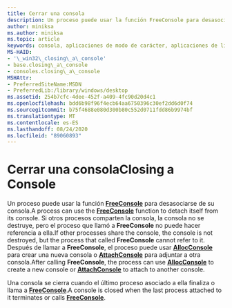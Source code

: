 ```yaml
---
title: Cerrar una consola
description: Un proceso puede usar la función FreeConsole para desasociarse de su consola.
author: miniksa
ms.author: miniksa
ms.topic: article
keywords: consola, aplicaciones de modo de carácter, aplicaciones de línea de comandos, aplicaciones de terminal, API de consola
MS-HAID:
- '\_win32\_closing\_a\_console'
- base.closing\_a\_console
- consoles.closing\_a\_console
MSHAttr:
- PreferredSiteName:MSDN
- PreferredLib:/library/windows/desktop
ms.assetid: 254b7cfc-4dee-452f-a409-4fc90d20d4c1
ms.openlocfilehash: bdd6b98f96f4ecb64aa6750396c30ef2dd6d0f74
ms.sourcegitcommit: b75f4688e080d300b80c552d0711fdd86b9974bf
ms.translationtype: MT
ms.contentlocale: es-ES
ms.lasthandoff: 08/24/2020
ms.locfileid: "89060893"
---
```

# <a name="closing-a-console"></a><span data-ttu-id="b8447-104">Cerrar una consola</span><span class="sxs-lookup"><span data-stu-id="b8447-104">Closing a Console</span></span>


<span data-ttu-id="b8447-105">Un proceso puede usar la función [**FreeConsole**](freeconsole.md) para desasociarse de su consola.</span><span class="sxs-lookup"><span data-stu-id="b8447-105">A process can use the [**FreeConsole**](freeconsole.md) function to detach itself from its console.</span></span> <span data-ttu-id="b8447-106">Si otros procesos comparten la consola, la consola no se destruye, pero el proceso que llamó a **FreeConsole** no puede hacer referencia a ella.</span><span class="sxs-lookup"><span data-stu-id="b8447-106">If other processes share the console, the console is not destroyed, but the process that called **FreeConsole** cannot refer to it.</span></span> <span data-ttu-id="b8447-107">Después de llamar a **FreeConsole**, el proceso puede usar [**AllocConsole**](allocconsole.md) para crear una nueva consola o [**AttachConsole**](attachconsole.md) para adjuntar a otra consola.</span><span class="sxs-lookup"><span data-stu-id="b8447-107">After calling **FreeConsole**, the process can use [**AllocConsole**](allocconsole.md) to create a new console or [**AttachConsole**](attachconsole.md) to attach to another console.</span></span>

<span data-ttu-id="b8447-108">Una consola se cierra cuando el último proceso asociado a ella finaliza o llama a [**FreeConsole**](freeconsole.md).</span><span class="sxs-lookup"><span data-stu-id="b8447-108">A console is closed when the last process attached to it terminates or calls [**FreeConsole**](freeconsole.md).</span></span>

 

 




